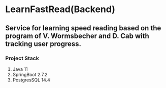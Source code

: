 # LearnFastRead(Backend)
## Service for learning speed reading based on the program of V. Wormsbecher and D. Cab with tracking user progress.
### Project Stack 
1. Java 11
2. SpringBoot 2.7.2
3. PostgresSQL 14.4
